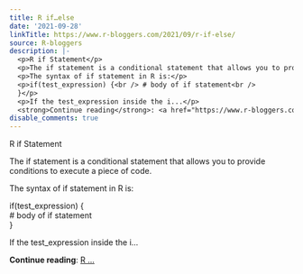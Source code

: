 ```yaml
---
title: R if…else
date: '2021-09-28'
linkTitle: https://www.r-bloggers.com/2021/09/r-if-else/
source: R-bloggers
description: |-
  <p>R if Statement</p>
  <p>The if statement is a conditional statement that allows you to provide conditions to execute a piece of code.</p>
  <p>The syntax of if statement in R is:</p>
  <p>if(test_expression) {<br /> # body of if statement<br />
  }</p>
  <p>If the test_expression inside the i...</p>
  <strong>Continue reading</strong>: <a href="https://www.r-bloggers.com/2021/09/r-if-else/">R ...
disable_comments: true
---
```

<p>R if Statement</p>
<p>The if statement is a conditional statement that allows you to provide conditions to execute a piece of code.</p>
<p>The syntax of if statement in R is:</p>
<p>if(test_expression) {<br /> # body of if statement<br />
}</p>
<p>If the test_expression inside the i...</p>
<strong>Continue reading</strong>: <a href="https://www.r-bloggers.com/2021/09/r-if-else/">R ...